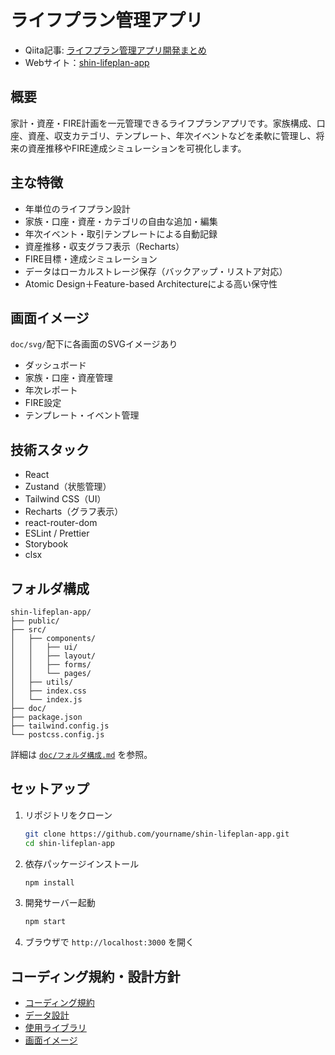 # ライフプラン管理アプリ

- Qiita記事: [ライフプラン管理アプリ開発まとめ](https://qiita.com/ryome/items/a1327d629e7774eb83a2)
- Webサイト：[shin-lifeplan-app](https://ryomeblog.github.io/shin-lifeplan-app/)

## 概要

家計・資産・FIRE計画を一元管理できるライフプランアプリです。家族構成、口座、資産、収支カテゴリ、テンプレート、年次イベントなどを柔軟に管理し、将来の資産推移やFIRE達成シミュレーションを可視化します。

## 主な特徴

- 年単位のライフプラン設計
- 家族・口座・資産・カテゴリの自由な追加・編集
- 年次イベント・取引テンプレートによる自動記録
- 資産推移・収支グラフ表示（Recharts）
- FIRE目標・達成シミュレーション
- データはローカルストレージ保存（バックアップ・リストア対応）
- Atomic Design＋Feature-based Architectureによる高い保守性

## 画面イメージ

`doc/svg/`配下に各画面のSVGイメージあり

- ダッシュボード
- 家族・口座・資産管理
- 年次レポート
- FIRE設定
- テンプレート・イベント管理

## 技術スタック

- React
- Zustand（状態管理）
- Tailwind CSS（UI）
- Recharts（グラフ表示）
- react-router-dom
- ESLint / Prettier
- Storybook
- clsx

## フォルダ構成

```
shin-lifeplan-app/
├── public/
├── src/
│   ├── components/
│   │   ├── ui/
│   │   ├── layout/
│   │   ├── forms/
│   │   └── pages/
│   ├── utils/
│   ├── index.css
│   └── index.js
├── doc/
├── package.json
├── tailwind.config.js
└── postcss.config.js
```

詳細は [`doc/フォルダ構成.md`](doc/フォルダ構成.md) を参照。

## セットアップ

1. リポジトリをクローン

   ```bash
   git clone https://github.com/yourname/shin-lifeplan-app.git
   cd shin-lifeplan-app
   ```

2. 依存パッケージインストール

   ```bash
   npm install
   ```

3. 開発サーバー起動

   ```bash
   npm start
   ```

4. ブラウザで `http://localhost:3000` を開く

## コーディング規約・設計方針

- [コーディング規約](doc/コーディング規約.md)
- [データ設計](doc/データ設計.md)
- [使用ライブラリ](doc/使用ライブラリ.md)
- [画面イメージ](doc/svg/)
